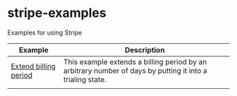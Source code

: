 # stripe-examples
Examples for using Stripe

| Example                                          | Description                                                                                               |
|--------------------------------------------------|-----------------------------------------------------------------------------------------------------------|
| [Extend billing period](./extend-billing-period) | This example extends a billing period by an arbitrary number of days by putting it into a trialing state. |
|                                                  |                                                                                                           |
